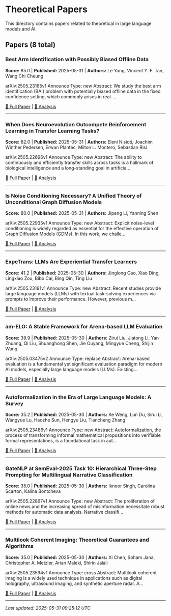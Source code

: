 # Theoretical Papers

This directory contains papers related to theoretical in large language models and AI.

## Papers (8 total)

### Best Arm Identification with Possibly Biased Offline Data

**Score:** 85.0 | **Published:** 2025-05-31 | **Authors:** Le Yang, Vincent Y. F. Tan, Wang Chi Cheung

arXiv:2505.23165v1 Announce Type: new 
Abstract: We study the best arm identification (BAI) problem with potentially biased offline data in the fixed confidence setting, which commonly arises in real-...

[📄 Full Paper](https://arxiv.org/abs/2505.23165) | [📝 Analysis](ae65e2f83f1d61ea23954ef2976b12b4.md)

---

### When Does Neuroevolution Outcompete Reinforcement Learning in Transfer Learning Tasks?

**Score:** 82.0 | **Published:** 2025-05-31 | **Authors:** Eleni Nisioti, Joachim Winther Pedersen, Erwan Plantec, Milton L. Montero, Sebastian Risi

arXiv:2505.22696v1 Announce Type: new 
Abstract: The ability to continuously and efficiently transfer skills across tasks is a hallmark of biological intelligence and a long-standing goal in artificia...

[📄 Full Paper](https://arxiv.org/abs/2505.22696) | [📝 Analysis](5bed996815cd0cf35a12431c6793f93c.md)

---

### Is Noise Conditioning Necessary? A Unified Theory of Unconditional Graph Diffusion Models

**Score:** 80.0 | **Published:** 2025-05-31 | **Authors:** Jipeng Li, Yanning Shen

arXiv:2505.22935v1 Announce Type: new 
Abstract: Explicit noise-level conditioning is widely regarded as essential for the effective operation of Graph Diffusion Models (GDMs). In this work, we challe...

[📄 Full Paper](https://arxiv.org/abs/2505.22935) | [📝 Analysis](9dde7589cca979f0170a2bbd7fb58586.md)

---

### ExpeTrans: LLMs Are Experiential Transfer Learners

**Score:** 41.2 | **Published:** 2025-05-30 | **Authors:** Jinglong Gao, Xiao Ding, Lingxiao Zou, Bibo Cai, Bing Qin, Ting Liu

arXiv:2505.23191v1 Announce Type: new 
Abstract: Recent studies provide large language models (LLMs) with textual task-solving experiences via prompts to improve their performance. However, previous m...

[📄 Full Paper](https://arxiv.org/abs/2505.23191) | [📝 Analysis](a5e0460b6c801f0c8aa3b7da9fb44bfd.md)

---

### am-ELO: A Stable Framework for Arena-based LLM Evaluation

**Score:** 39.9 | **Published:** 2025-05-30 | **Authors:** Zirui Liu, Jiatong Li, Yan Zhuang, Qi Liu, Shuanghong Shen, Jie Ouyang, Mingyue Cheng, Shijin Wang

arXiv:2505.03475v2 Announce Type: replace 
Abstract: Arena-based evaluation is a fundamental yet significant evaluation paradigm for modern AI models, especially large language models (LLMs). Existing...

[📄 Full Paper](https://arxiv.org/abs/2505.03475) | [📝 Analysis](70bdaebd4bb2cafc80ef22175d16c14f.md)

---

### Autoformalization in the Era of Large Language Models: A Survey

**Score:** 35.2 | **Published:** 2025-05-30 | **Authors:** Ke Weng, Lun Du, Sirui Li, Wangyue Lu, Haozhe Sun, Hengyu Liu, Tiancheng Zhang

arXiv:2505.23486v1 Announce Type: new 
Abstract: Autoformalization, the process of transforming informal mathematical propositions into verifiable formal representations, is a foundational task in aut...

[📄 Full Paper](https://arxiv.org/abs/2505.23486) | [📝 Analysis](4be2659b76eaf5d4556519e0d4a6ae93.md)

---

### GateNLP at SemEval-2025 Task 10: Hierarchical Three-Step Prompting for Multilingual Narrative Classification

**Score:** 35.0 | **Published:** 2025-05-30 | **Authors:** Iknoor Singh, Carolina Scarton, Kalina Bontcheva

arXiv:2505.22867v1 Announce Type: new 
Abstract: The proliferation of online news and the increasing spread of misinformation necessitate robust methods for automatic data analysis. Narrative classifi...

[📄 Full Paper](https://arxiv.org/abs/2505.22867) | [📝 Analysis](2292fde3dfa1661b010cba5193fadbbe.md)

---

### Multilook Coherent Imaging: Theoretical Guarantees and Algorithms

**Score:** 35.0 | **Published:** 2025-05-30 | **Authors:** Xi Chen, Soham Jana, Christopher A. Metzler, Arian Maleki, Shirin Jalali

arXiv:2505.23594v1 Announce Type: cross 
Abstract: Multilook coherent imaging is a widely used technique in applications such as digital holography, ultrasound imaging, and synthetic aperture radar. A...

[📄 Full Paper](https://arxiv.org/abs/2505.23594) | [📝 Analysis](fe9862435743e7b42c4ea6b60fab74ca.md)

---


*Last updated: 2025-05-31 09:25:12 UTC*
